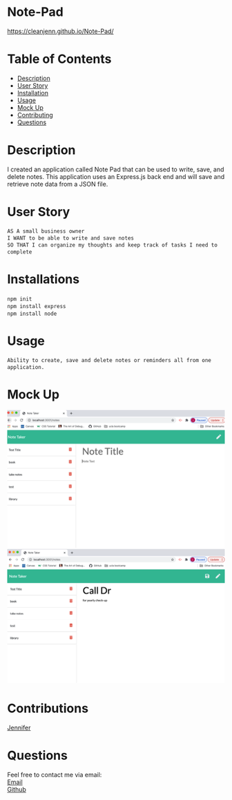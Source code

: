 # Note-Pad

https://cleanjenn.github.io/Note-Pad/


# Table of Contents

- [Description](#description)
- [User Story](#user-story)
- [Installation](#installation)
- [Usage](#usage)
- [Mock Up](#mock-up)
- [Contributing](#contributing)
- [Questions](#questions)

# Description 

 I created an application called Note Pad that can be used to write, save, and delete notes. This application uses an Express.js back end and will save and retrieve note data from a JSON file.
 # User Story
 ```
 AS A small business owner
I WANT to be able to write and save notes
SO THAT I can organize my thoughts and keep track of tasks I need to complete
```
# Installations 
`npm init`<br />
`npm install express`<br />
`npm install node`
# Usage
```
Ability to create, save and delete notes or reminders all from one application. 
```
# Mock Up

![README Mock-Up](./assets/mockup1.png)
![README Mock-Up 2](./assets/mockup2.png)
# Contributions

[Jennifer](https://github.com/cleanjenn)

# Questions 

Feel free to contact me via email: <br /> [Email](mailto:jennifer23gomez.com)<br /> 
[Github](https://github.com/cleanjenn)<br />